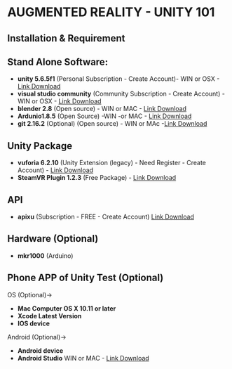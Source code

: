 
# AUGMENTED REALITY - UNITY 101

## Installation & Requirement

## Stand Alone Software:
- **unity 5.6.5f1** (Personal Subscription - Create Account)- WIN or OSX - [Link Download](https://unity3d.com/get-unity/download/archive)
- **visual studio community** (Community Subscription - Create Account) - WIN or OSX - [Link Download](https://www.visualstudio.com/downloads/)
- **blender 2.8** (Open source) - WIN or MAC - [Link Download](https://www.blender.org/download/)
- **Ardunio1.8.5** (Open Source) -WIN -or MAC - [Link Download](https://www.arduino.cc/en/Main/Software)
- **git 2.16.2** (Optional) (Open source) - WIN or MAc -[Link Download](https://git-scm.com)

## Unity Package
- **vuforia 6.2.10** (Unity Extension (legacy) - Need Register - Create Account) - [Link Download](https://developer.vuforia.com/download)
- **SteamVR Plugin 1.2.3** (Free Package) - [Link Download](https://assetstore.unity.com)

## API
- **apixu** (Subscription - FREE - Create Account) [Link Download](https://www.apixu.com)

## Hardware (Optional)
- **mkr1000** (Arduino)

## Phone APP of Unity Test (Optional)

OS (Optional)->
- **Mac Computer  OS X 10.11 or later**
- **Xcode Latest Version**
- **IOS device**

Android (Optional)->
- **Android device**
- **Android Studio** WIN or MAC - [Link Download](https://developer.android.com/studio/index.html)
